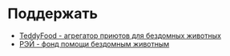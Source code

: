 # Поддержать

- [TeddyFood - агрегатор приютов для бездомных животных](https://teddyfood.com/ru/?ref=oWxsNPj2XClIk5x)
- [РЭЙ - фонд помощи бездомным животным](https://rayfund.ru/get_involved/donate/)
